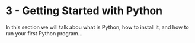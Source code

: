 # <strong>3</strong> - <i class="fab fa-python"></i> Getting Started with Python

In this section we will talk abou what is Python, how to install it, and how to run your first Python program...
